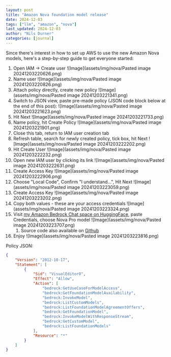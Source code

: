 ```yaml
---
layout: post
title: "Amazon Nova foundation model release"
date: 2024-12-03
tags: ["llm", "amazon", "nova"]
last_updated: 2024-12-03
author: "Nils Durner"
categories: [journal]
---
```


Since there's interest in how to set up AWS to use the new Amazon Nova models, here's a step-by-step guide to get everyone started:

1. Open IAM -> Create user ![Image](assets/img/nova/Pasted image 20241203220626.png)
2. Name user ![Image](assets/img/nova/Pasted image 20241203220826.png)
3. Attach policy directly, create new policy ![Image](assets/img/nova/Pasted image 20241203221341.png)
4. Switch to JSON view, paste pre-made policy (JSON code block below at the end of this post): ![Image](assets/img/nova/Pasted image 20241203221623.png)
5. Hit Next ![Image](assets/img/nova/Pasted image 20241203221733.png)
6. Name policy, hit Create Policy ![Image](assets/img/nova/Pasted image 20241203221901.png)
7. Close this tab, return to IAM user creation tab
8. Refresh table, search for newly created policy, tick box, hit Next ![Image](assets/img/nova/Pasted image 20241203222202.png)
9. Hit Create User ![Image](assets/img/nova/Pasted image 20241203222232.png)
10. Open new IAM user by clicking its link ![Image](assets/img/nova/Pasted image 20241203222631.png)
11. Create Access Key ![Image](assets/img/nova/Pasted image 20241203222906.png)
12. Choose "Local Code", Confirm "I understand...", Hit Next ![Image](assets/img/nova/Pasted image 20241203223059.png)
13. Create Access Key ![Image](assets/img/nova/Pasted image 20241203223202.png)
14. Copy both values - these are your access credentials ![Image](assets/img/nova/Pasted image 20241203223324.png)
15. Visit [my Amazon Bedrock Chat space on HuggingFace](https://huggingface.co/spaces/ndurner/amz_bedrock_chat), paste Credentials, choose Nova Pro model ![Image](assets/img/nova/Pasted image 20241203223707.png)
    1. Source code also available on [Github](https://github.com/ndurner/amz_bedrock_chat)
16. Enjoy ![Image](assets/img/nova/Pasted image 20241203223816.png)

Policy JSON:
```json
{
    "Version": "2012-10-17",
    "Statement": [
        {
            "Sid": "VisualEditor0",
            "Effect": "Allow",
            "Action": [
                "bedrock:GetUseCaseForModelAccess",
                "bedrock:GetFoundationModelAvailability",
                "bedrock:InvokeModel",
                "bedrock:ListCustomModels",
                "bedrock:ListFoundationModelAgreementOffers",
                "bedrock:GetFoundationModel",
                "bedrock:InvokeModelWithResponseStream",
                "bedrock:GetCustomModel",
                "bedrock:ListFoundationModels"
            ],
            "Resource": "*"
        }
    ]
}
```
